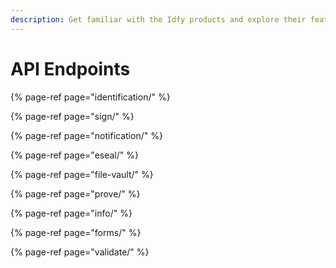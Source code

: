 ```yaml
---
description: Get familiar with the Idfy products and explore their features.
---
```


# API Endpoints

{% page-ref page="identification/" %}

{% page-ref page="sign/" %}

{% page-ref page="notification/" %}

{% page-ref page="eseal/" %}

{% page-ref page="file-vault/" %}

{% page-ref page="prove/" %}

{% page-ref page="info/" %}

{% page-ref page="forms/" %}

{% page-ref page="validate/" %}

